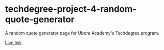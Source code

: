 # techdegree-project-4-random-quote-generator

A random quote generator page for Ubora Academy's Techdegree program.


[Live link](https://rtanaka96.github.io/techdegree-project-4-random-quote-generator/). 

